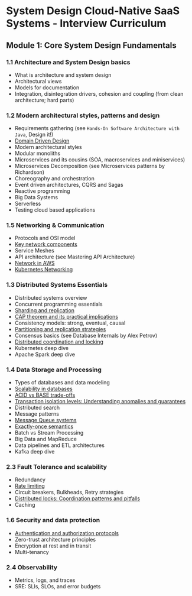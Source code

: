 # System Design Cloud-Native SaaS Systems - Interview Curriculum

## Module 1: Core System Design Fundamentals

### 1.1 Architecture and System Design basics

- What is architecture and system design
- Architectural views
- Models for documentation
- Integration, disintegration drivers, cohesion and coupling (from clean architecture; hard parts)

### 1.2 Modern architectural styles, patterns and design

* Requirements gathering (see `Hands-On Software Architecture with Java`, Design it!)
* [Domain Driven Design](module_1_core_fundamentals/1.2_architectural_patterns/DDD.md)
* Modern architectural styles
* Modular monoliths
* Microservices and its cousins (SOA, macroservices and miniservices)
* Microservices Decomposition (see Microservices patterns by Richardson)
* Choreography and orchestration
* Event driven architectures, CQRS and Sagas
* Reactive programming
* Big Data Systems
* Serverless
* Testing cloud based applications

### 1.5 Networking & Communication

- Protocols and OSI model
- [Key network components](module_1_core_fundamentals/1.5_network_and_communication/network_components.md)
- Service Meshes
- API architecture (see Mastering API Architecture)
- [Network in AWS](module_1_core_fundamentals/1.5_network_and_communication/network_aws.md)
- [Kubernetes Networking](module_1_core_fundamentals/1.5_network_and_communication/kubernetes_networking.md)

### 1.3 Distributed Systems Essentials

- Distributed systems overview
- Concurrent programming essentials
- [Sharding and replication](module_1_core_fundamentals/1.3_distributed_systems/sharding_replication.md)
- [CAP theorem and its practical implications](module_1_core_fundamentals/1.3_distributed_systems/cap.md)
- Consistency models: strong, eventual, causal
- [Partitioning and replication strategies](module_1_core_fundamentals/1.3_distributed_systems/DBs.md)
- Consensus basics (see Database Internals by Alex Petrov)
- [Distributed coordination and locking](module_1_core_fundamentals/1.3_distributed_systems/Locks.md)
- Kubernetes deep dive
- Apache Spark deep dive
### 1.4 Data Storage and Processing

- Types of databases and data modeling
- [Scalability in databases](module_1_core_fundamentals/1.4_data_storage/scalability_db.md)
- [ACID vs BASE trade-offs](module_1_core_fundamentals/1.4_data_storage/acid_base.md)
- [Transaction isolation levels: Understanding anomalies and guarantees](module_1_core_fundamentals/1.4_data_storage/isolation_levels.md)
- Distributed search
- Message patterns
- [Message Queue systems](module_1_core_fundamentals/1.4_data_storage/message_brokers.md)
- [Exactly-once semantics](module_1_core_fundamentals/1.4_data_storage/exactly_once.md)
- Batch vs Stream Processing
- Big Data and MapReduce
- Data pipelines and ETL architectures
- Kafka deep dive
### 2.3 Fault Tolerance and scalability

- Redundancy
- [Rate limiting](module_2_scalability_performance/2.3_fault_tolerance/rate_limiting.md)
- Circuit breakers, Bulkheads, Retry strategies
- [Distributed locks: Coordination patterns and pitfalls](module_1_core_fundamentals/1.3_distributed_systems/Locks.md)
- Caching

### 1.6 Security and data protection

- [Authentication and authorization protocols](module_1_core_fundamentals/1.6_security_and_data_protection/auth.md)
- Zero-trust architecture principles
- Encryption at rest and in transit
- Multi-tenancy
### 2.4 Observability

- Metrics, logs, and traces
- SRE: SLIs, SLOs, and error budgets
